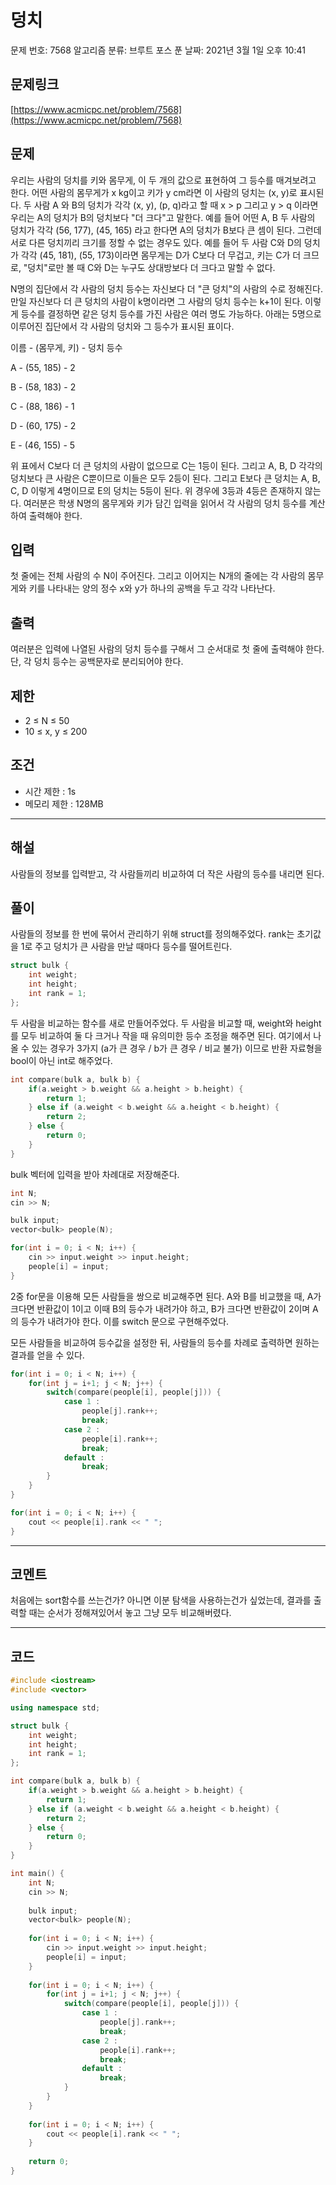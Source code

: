 # 덩치

문제 번호: 7568
알고리즘 분류: 브루트 포스
푼 날짜: 2021년 3월 1일 오후 10:41

## 문제링크

[https://www.acmicpc.net/problem/7568](https://www.acmicpc.net/problem/7568)

## 문제

우리는 사람의 덩치를 키와 몸무게, 이 두 개의 값으로 표현하여 그 등수를 매겨보려고 한다. 어떤 사람의 몸무게가 x kg이고 키가 y cm라면 이 사람의 덩치는 (x, y)로 표시된다. 두 사람 A 와 B의 덩치가 각각 (x, y), (p, q)라고 할 때 x > p 그리고 y > q 이라면 우리는 A의 덩치가 B의 덩치보다 "더 크다"고 말한다. 예를 들어 어떤 A, B 두 사람의 덩치가 각각 (56, 177), (45, 165) 라고 한다면 A의 덩치가 B보다 큰 셈이 된다. 그런데 서로 다른 덩치끼리 크기를 정할 수 없는 경우도 있다. 예를 들어 두 사람 C와 D의 덩치가 각각 (45, 181), (55, 173)이라면 몸무게는 D가 C보다 더 무겁고, 키는 C가 더 크므로, "덩치"로만 볼 때 C와 D는 누구도 상대방보다 더 크다고 말할 수 없다.

N명의 집단에서 각 사람의 덩치 등수는 자신보다 더 "큰 덩치"의 사람의 수로 정해진다. 만일 자신보다 더 큰 덩치의 사람이 k명이라면 그 사람의 덩치 등수는 k+1이 된다. 이렇게 등수를 결정하면 같은 덩치 등수를 가진 사람은 여러 명도 가능하다. 아래는 5명으로 이루어진 집단에서 각 사람의 덩치와 그 등수가 표시된 표이다.

이름 - (몸무게, 키) - 덩치 등수

A - (55, 185) - 2

B - (58, 183) - 2

C - (88, 186) - 1

D - (60, 175) - 2

E - (46, 155) - 5

위 표에서 C보다 더 큰 덩치의 사람이 없으므로 C는 1등이 된다. 그리고 A, B, D 각각의 덩치보다 큰 사람은 C뿐이므로 이들은 모두 2등이 된다. 그리고 E보다 큰 덩치는 A, B, C, D 이렇게 4명이므로 E의 덩치는 5등이 된다. 위 경우에 3등과 4등은 존재하지 않는다. 여러분은 학생 N명의 몸무게와 키가 담긴 입력을 읽어서 각 사람의 덩치 등수를 계산하여 출력해야 한다.

## 입력

첫 줄에는 전체 사람의 수 N이 주어진다. 그리고 이어지는 N개의 줄에는 각 사람의 몸무게와 키를 나타내는 양의 정수 x와 y가 하나의 공백을 두고 각각 나타난다.

## 출력

여러분은 입력에 나열된 사람의 덩치 등수를 구해서 그 순서대로 첫 줄에 출력해야 한다. 단, 각 덩치 등수는 공백문자로 분리되어야 한다.

## 제한

- 2 ≤ N ≤ 50
- 10 ≤ x, y ≤ 200

## 조건

- 시간 제한 : 1s
- 메모리 제한 : 128MB

---

## 해설

사람들의 정보를 입력받고, 각 사람들끼리 비교하여 더 작은 사람의 등수를 내리면 된다.

## 풀이

사람들의 정보를 한 번에 묶어서 관리하기 위해 struct를 정의해주었다. rank는 초기값을 1로 주고 덩치가 큰 사람을 만날 때마다 등수를 떨어트린다.

```cpp
struct bulk {
    int weight;
    int height;
    int rank = 1;
};
```

두 사람을 비교하는 함수를 새로 만들어주었다. 두 사람을 비교할 때, weight와 height를 모두 비교하여 둘 다 크거나 작을 때 유의미한 등수 조정을 해주면 된다. 여기에서 나올 수 있는 경우가 3가지 (a가 큰 경우 / b가 큰 경우 / 비교 불가) 이므로 반환 자료형을 bool이 아닌 int로 해주었다.

```cpp
int compare(bulk a, bulk b) {
    if(a.weight > b.weight && a.height > b.height) {
        return 1;
    } else if (a.weight < b.weight && a.height < b.height) {
        return 2;
    } else {
        return 0;
    }
}
```

bulk 벡터에 입력을 받아 차례대로 저장해준다.

```cpp
int N;
cin >> N;

bulk input;
vector<bulk> people(N);

for(int i = 0; i < N; i++) {
    cin >> input.weight >> input.height;
    people[i] = input;
}
```

2중 for문을 이용해 모든 사람들을 쌍으로 비교해주면 된다. A와 B를 비교했을 때, A가 크다면 반환값이 1이고 이때 B의 등수가 내려가야 하고, B가 크다면 반환값이 2이며 A의 등수가 내려가야 한다. 이를 switch 문으로 구현해주었다.

모든 사람들을 비교하여 등수값을 설정한 뒤, 사람들의 등수를 차례로 출력하면 원하는 결과를 얻을 수 있다. 

```cpp
for(int i = 0; i < N; i++) {
    for(int j = i+1; j < N; j++) {
        switch(compare(people[i], people[j])) {
            case 1 : 
                people[j].rank++;
                break;
            case 2 :
                people[i].rank++;
                break;
            default :
                break;
        } 
    }
}

for(int i = 0; i < N; i++) {
    cout << people[i].rank << " ";
}
```

---

## 코멘트

처음에는 sort함수를 쓰는건가? 아니면 이분 탐색을 사용하는건가 싶었는데, 결과를 출력할 때는 순서가 정해져있어서 놓고 그냥 모두 비교해버렸다.

---

## 코드

```cpp
#include <iostream>
#include <vector>

using namespace std;

struct bulk {
    int weight;
    int height;
    int rank = 1;
};

int compare(bulk a, bulk b) {
    if(a.weight > b.weight && a.height > b.height) {
        return 1;
    } else if (a.weight < b.weight && a.height < b.height) {
        return 2;
    } else {
        return 0;
    }
}

int main() {
    int N;
    cin >> N;
    
    bulk input;
    vector<bulk> people(N);
    
    for(int i = 0; i < N; i++) {
        cin >> input.weight >> input.height;
        people[i] = input;
    }
    
    for(int i = 0; i < N; i++) {
        for(int j = i+1; j < N; j++) {
            switch(compare(people[i], people[j])) {
                case 1 : 
                    people[j].rank++;
                    break;
                case 2 :
                    people[i].rank++;
                    break;
                default :
                    break;
            } 
        }
    }
    
    for(int i = 0; i < N; i++) {
        cout << people[i].rank << " ";
    }
    
	return 0;
}
```